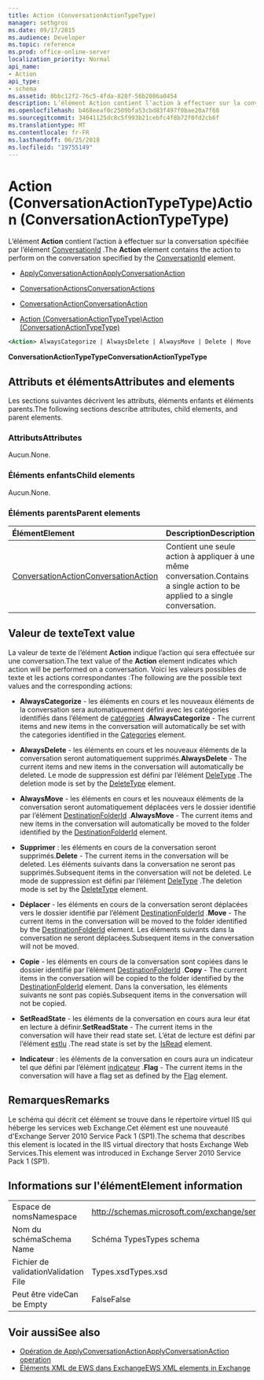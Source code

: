 ```yaml
---
title: Action (ConversationActionTypeType)
manager: sethgros
ms.date: 09/17/2015
ms.audience: Developer
ms.topic: reference
ms.prod: office-online-server
localization_priority: Normal
api_name:
- Action
api_type:
- schema
ms.assetid: 8bbc12f2-76c5-4fda-828f-56b2086a0454
description: L’élément Action contient l’action à effectuer sur la conversation spécifiée par l’élément ConversationId.
ms.openlocfilehash: b468eeaf0c2509bfa53cbd83f497f0bae20a7f68
ms.sourcegitcommit: 34041125dc8c5f993b21cebfc4f8b72f0fd2cb6f
ms.translationtype: MT
ms.contentlocale: fr-FR
ms.lasthandoff: 06/25/2018
ms.locfileid: "19755149"
---
```

# <a name="action-conversationactiontypetype"></a><span data-ttu-id="f208e-103">Action (ConversationActionTypeType)</span><span class="sxs-lookup"><span data-stu-id="f208e-103">Action (ConversationActionTypeType)</span></span>

<span data-ttu-id="f208e-104">L’élément **Action** contient l’action à effectuer sur la conversation spécifiée par l’élément [ConversationId](conversationid.md) .</span><span class="sxs-lookup"><span data-stu-id="f208e-104">The **Action** element contains the action to perform on the conversation specified by the [ConversationId](conversationid.md) element.</span></span> 
  
- [<span data-ttu-id="f208e-105">ApplyConversationAction</span><span class="sxs-lookup"><span data-stu-id="f208e-105">ApplyConversationAction</span></span>](applyconversationaction.md)
  
- [<span data-ttu-id="f208e-106">ConversationActions</span><span class="sxs-lookup"><span data-stu-id="f208e-106">ConversationActions</span></span>](conversationactions.md)
  
- [<span data-ttu-id="f208e-107">ConversationAction</span><span class="sxs-lookup"><span data-stu-id="f208e-107">ConversationAction</span></span>](conversationaction.md)
  
- [<span data-ttu-id="f208e-108">Action (ConversationActionTypeType)</span><span class="sxs-lookup"><span data-stu-id="f208e-108">Action (ConversationActionTypeType)</span></span>](action-conversationactiontypetype.md)
  
```XML
<Action> AlwaysCategorize | AlwaysDelete | AlwaysMove | Delete | Move | Copy | SetReadState </Action>
```

 <span data-ttu-id="f208e-109">**ConversationActionTypeType**</span><span class="sxs-lookup"><span data-stu-id="f208e-109">**ConversationActionTypeType**</span></span>
## <a name="attributes-and-elements"></a><span data-ttu-id="f208e-110">Attributs et éléments</span><span class="sxs-lookup"><span data-stu-id="f208e-110">Attributes and elements</span></span>

<span data-ttu-id="f208e-111">Les sections suivantes décrivent les attributs, éléments enfants et éléments parents.</span><span class="sxs-lookup"><span data-stu-id="f208e-111">The following sections describe attributes, child elements, and parent elements.</span></span>
  
### <a name="attributes"></a><span data-ttu-id="f208e-112">Attributs</span><span class="sxs-lookup"><span data-stu-id="f208e-112">Attributes</span></span>

<span data-ttu-id="f208e-113">Aucun.</span><span class="sxs-lookup"><span data-stu-id="f208e-113">None.</span></span>
  
### <a name="child-elements"></a><span data-ttu-id="f208e-114">Éléments enfants</span><span class="sxs-lookup"><span data-stu-id="f208e-114">Child elements</span></span>

<span data-ttu-id="f208e-115">Aucun.</span><span class="sxs-lookup"><span data-stu-id="f208e-115">None.</span></span>
  
### <a name="parent-elements"></a><span data-ttu-id="f208e-116">Éléments parents</span><span class="sxs-lookup"><span data-stu-id="f208e-116">Parent elements</span></span>

|<span data-ttu-id="f208e-117">**Élément**</span><span class="sxs-lookup"><span data-stu-id="f208e-117">**Element**</span></span>|<span data-ttu-id="f208e-118">**Description**</span><span class="sxs-lookup"><span data-stu-id="f208e-118">**Description**</span></span>|
|:-----|:-----|
|[<span data-ttu-id="f208e-119">ConversationAction</span><span class="sxs-lookup"><span data-stu-id="f208e-119">ConversationAction</span></span>](conversationaction.md) <br/> |<span data-ttu-id="f208e-120">Contient une seule action à appliquer à une même conversation.</span><span class="sxs-lookup"><span data-stu-id="f208e-120">Contains a single action to be applied to a single conversation.</span></span>  <br/> |
   
## <a name="text-value"></a><span data-ttu-id="f208e-121">Valeur de texte</span><span class="sxs-lookup"><span data-stu-id="f208e-121">Text value</span></span>

<span data-ttu-id="f208e-122">La valeur de texte de l’élément **Action** indique l’action qui sera effectuée sur une conversation.</span><span class="sxs-lookup"><span data-stu-id="f208e-122">The text value of the **Action** element indicates which action will be performed on a conversation.</span></span> <span data-ttu-id="f208e-123">Voici les valeurs possibles de texte et les actions correspondantes :</span><span class="sxs-lookup"><span data-stu-id="f208e-123">The following are the possible text values and the corresponding actions:</span></span> 
  
- <span data-ttu-id="f208e-124">**AlwaysCategorize** - les éléments en cours et les nouveaux éléments de la conversation sera automatiquement défini avec les catégories identifiés dans l’élément de [catégories](categories-ex15websvcsotherref.md) .</span><span class="sxs-lookup"><span data-stu-id="f208e-124">**AlwaysCategorize** - The current items and new items in the conversation will automatically be set with the categories identified in the [Categories](categories-ex15websvcsotherref.md) element.</span></span> 
    
- <span data-ttu-id="f208e-125">**AlwaysDelete** - les éléments en cours et les nouveaux éléments de la conversation seront automatiquement supprimés.</span><span class="sxs-lookup"><span data-stu-id="f208e-125">**AlwaysDelete** - The current items and new items in the conversation will automatically be deleted.</span></span> <span data-ttu-id="f208e-126">Le mode de suppression est défini par l’élément [DeleType](deletetype.md) .</span><span class="sxs-lookup"><span data-stu-id="f208e-126">The deletion mode is set by the [DeleteType](deletetype.md) element.</span></span> 
    
- <span data-ttu-id="f208e-127">**AlwaysMove** - les éléments en cours et les nouveaux éléments de la conversation seront automatiquement déplacées vers le dossier identifié par l’élément [DestinationFolderId](destinationfolderid.md) .</span><span class="sxs-lookup"><span data-stu-id="f208e-127">**AlwaysMove** - The current items and new items in the conversation will automatically be moved to the folder identified by the [DestinationFolderId](destinationfolderid.md) element.</span></span> 
    
- <span data-ttu-id="f208e-128">**Supprimer** : les éléments en cours de la conversation seront supprimés.</span><span class="sxs-lookup"><span data-stu-id="f208e-128">**Delete** - The current items in the conversation will be deleted.</span></span> <span data-ttu-id="f208e-129">Les éléments suivants dans la conversation ne seront pas supprimés.</span><span class="sxs-lookup"><span data-stu-id="f208e-129">Subsequent items in the conversation will not be deleted.</span></span> <span data-ttu-id="f208e-130">Le mode de suppression est défini par l’élément [DeleType](deletetype.md) .</span><span class="sxs-lookup"><span data-stu-id="f208e-130">The deletion mode is set by the [DeleteType](deletetype.md) element.</span></span> 
    
- <span data-ttu-id="f208e-131">**Déplacer** - les éléments en cours de la conversation seront déplacées vers le dossier identifié par l’élément [DestinationFolderId](destinationfolderid.md) .</span><span class="sxs-lookup"><span data-stu-id="f208e-131">**Move** - The current items in the conversation will be moved to the folder identified by the [DestinationFolderId](destinationfolderid.md) element.</span></span> <span data-ttu-id="f208e-132">Les éléments suivants dans la conversation ne seront déplacées.</span><span class="sxs-lookup"><span data-stu-id="f208e-132">Subsequent items in the conversation will not be moved.</span></span> 
    
- <span data-ttu-id="f208e-133">**Copie** - les éléments en cours de la conversation sont copiées dans le dossier identifié par l’élément [DestinationFolderId](destinationfolderid.md) .</span><span class="sxs-lookup"><span data-stu-id="f208e-133">**Copy** - The current items in the conversation will be copied to the folder identified by the [DestinationFolderId](destinationfolderid.md) element.</span></span> <span data-ttu-id="f208e-134">Dans la conversation, les éléments suivants ne sont pas copiés.</span><span class="sxs-lookup"><span data-stu-id="f208e-134">Subsequent items in the conversation will not be copied.</span></span> 
    
- <span data-ttu-id="f208e-135">**SetReadState** - les éléments de la conversation en cours aura leur état en lecture à définir.</span><span class="sxs-lookup"><span data-stu-id="f208e-135">**SetReadState** - The current items in the conversation will have their read state set.</span></span> <span data-ttu-id="f208e-136">L’état de lecture est défini par l’élément [estlu](isread.md) .</span><span class="sxs-lookup"><span data-stu-id="f208e-136">The read state is set by the [IsRead](isread.md) element.</span></span> 
    
- <span data-ttu-id="f208e-137">**Indicateur** : les éléments de la conversation en cours aura un indicateur tel que défini par l’élément [indicateur](flag.md) .</span><span class="sxs-lookup"><span data-stu-id="f208e-137">**Flag** - The current items in the conversation will have a flag set as defined by the [Flag](flag.md) element.</span></span> 
    
## <a name="remarks"></a><span data-ttu-id="f208e-138">Remarques</span><span class="sxs-lookup"><span data-stu-id="f208e-138">Remarks</span></span>

<span data-ttu-id="f208e-139">Le schéma qui décrit cet élément se trouve dans le répertoire virtuel IIS qui héberge les services web Exchange.Cet élément est une nouveauté d'Exchange Server 2010 Service Pack 1 (SP1).</span><span class="sxs-lookup"><span data-stu-id="f208e-139">The schema that describes this element is located in the IIS virtual directory that hosts Exchange Web Services.This element was introduced in Exchange Server 2010 Service Pack 1 (SP1).</span></span>
  
## <a name="element-information"></a><span data-ttu-id="f208e-140">Informations sur l'élément</span><span class="sxs-lookup"><span data-stu-id="f208e-140">Element information</span></span>

|||
|:-----|:-----|
|<span data-ttu-id="f208e-141">Espace de noms</span><span class="sxs-lookup"><span data-stu-id="f208e-141">Namespace</span></span>  <br/> |http://schemas.microsoft.com/exchange/services/2006/types  <br/> |
|<span data-ttu-id="f208e-142">Nom du schéma</span><span class="sxs-lookup"><span data-stu-id="f208e-142">Schema Name</span></span>  <br/> |<span data-ttu-id="f208e-143">Schéma Types</span><span class="sxs-lookup"><span data-stu-id="f208e-143">Types schema</span></span>  <br/> |
|<span data-ttu-id="f208e-144">Fichier de validation</span><span class="sxs-lookup"><span data-stu-id="f208e-144">Validation File</span></span>  <br/> |<span data-ttu-id="f208e-145">Types.xsd</span><span class="sxs-lookup"><span data-stu-id="f208e-145">Types.xsd</span></span>  <br/> |
|<span data-ttu-id="f208e-146">Peut être vide</span><span class="sxs-lookup"><span data-stu-id="f208e-146">Can be Empty</span></span>  <br/> |<span data-ttu-id="f208e-147">False</span><span class="sxs-lookup"><span data-stu-id="f208e-147">False</span></span>  <br/> |
   
## <a name="see-also"></a><span data-ttu-id="f208e-148">Voir aussi</span><span class="sxs-lookup"><span data-stu-id="f208e-148">See also</span></span>

- [<span data-ttu-id="f208e-149">Opération de ApplyConversationAction</span><span class="sxs-lookup"><span data-stu-id="f208e-149">ApplyConversationAction operation</span></span>](applyconversationaction-operation.md)
- [<span data-ttu-id="f208e-150">Éléments XML de EWS dans Exchange</span><span class="sxs-lookup"><span data-stu-id="f208e-150">EWS XML elements in Exchange</span></span>](ews-xml-elements-in-exchange.md)

